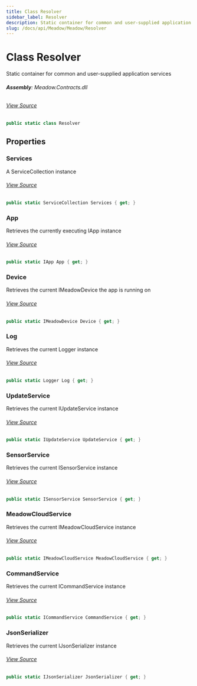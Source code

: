 ```yaml
---
title: Class Resolver
sidebar_label: Resolver
description: Static container for common and user-supplied application services
slug: /docs/api/Meadow/Meadow/Resolver
---
```

# Class Resolver
Static container for common and user-supplied application services

###### **Assembly**: Meadow.Contracts.dll
###### [View Source](https://github.com/WildernessLabs/Meadow.Contracts.git/blob/develop/Source/Meadow.Contracts/Hardware/Resolver.cs#L11)
```csharp title="Declaration"
public static class Resolver
```
## Properties
### Services
A ServiceCollection instance
###### [View Source](https://github.com/WildernessLabs/Meadow.Contracts.git/blob/develop/Source/Meadow.Contracts/Hardware/Resolver.cs#L16)
```csharp title="Declaration"
public static ServiceCollection Services { get; }
```
### App
Retrieves the currently executing IApp instance
###### [View Source](https://github.com/WildernessLabs/Meadow.Contracts.git/blob/develop/Source/Meadow.Contracts/Hardware/Resolver.cs#L29)
```csharp title="Declaration"
public static IApp App { get; }
```
### Device
Retrieves the current IMeadowDevice the app is running on
###### [View Source](https://github.com/WildernessLabs/Meadow.Contracts.git/blob/develop/Source/Meadow.Contracts/Hardware/Resolver.cs#L34)
```csharp title="Declaration"
public static IMeadowDevice Device { get; }
```
### Log
Retrieves the current Logger instance
###### [View Source](https://github.com/WildernessLabs/Meadow.Contracts.git/blob/develop/Source/Meadow.Contracts/Hardware/Resolver.cs#L39)
```csharp title="Declaration"
public static Logger Log { get; }
```
### UpdateService
Retrieves the current IUpdateService instance
###### [View Source](https://github.com/WildernessLabs/Meadow.Contracts.git/blob/develop/Source/Meadow.Contracts/Hardware/Resolver.cs#L44)
```csharp title="Declaration"
public static IUpdateService UpdateService { get; }
```
### SensorService
Retrieves the current ISensorService instance
###### [View Source](https://github.com/WildernessLabs/Meadow.Contracts.git/blob/develop/Source/Meadow.Contracts/Hardware/Resolver.cs#L49)
```csharp title="Declaration"
public static ISensorService SensorService { get; }
```
### MeadowCloudService
Retrieves the current IMeadowCloudService instance
###### [View Source](https://github.com/WildernessLabs/Meadow.Contracts.git/blob/develop/Source/Meadow.Contracts/Hardware/Resolver.cs#L54)
```csharp title="Declaration"
public static IMeadowCloudService MeadowCloudService { get; }
```
### CommandService
Retrieves the current ICommandService instance
###### [View Source](https://github.com/WildernessLabs/Meadow.Contracts.git/blob/develop/Source/Meadow.Contracts/Hardware/Resolver.cs#L59)
```csharp title="Declaration"
public static ICommandService CommandService { get; }
```
### JsonSerializer
Retrieves the current IJsonSerializer instance
###### [View Source](https://github.com/WildernessLabs/Meadow.Contracts.git/blob/develop/Source/Meadow.Contracts/Hardware/Resolver.cs#L64)
```csharp title="Declaration"
public static IJsonSerializer JsonSerializer { get; }
```
